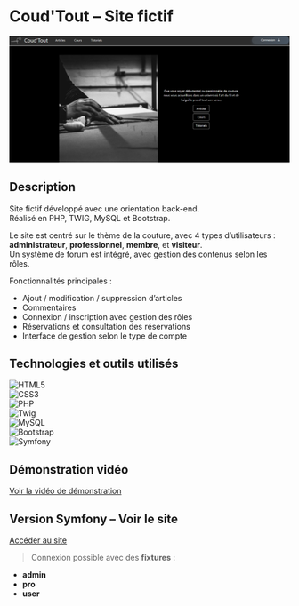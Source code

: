 # Coud'Tout – Site fictif

![Image du projet](coudtout_accueil.png)

## Description  
Site fictif développé avec une orientation back-end.  
Réalisé en PHP, TWIG, MySQL et Bootstrap.

Le site est centré sur le thème de la couture, avec 4 types d’utilisateurs : **administrateur**, **professionnel**, **membre**, et **visiteur**.  
Un système de forum est intégré, avec gestion des contenus selon les rôles.

Fonctionnalités principales :  
- Ajout / modification / suppression d’articles  
- Commentaires  
- Connexion / inscription avec gestion des rôles  
- Réservations et consultation des réservations  
- Interface de gestion selon le type de compte

## Technologies et outils utilisés
![HTML5](https://img.shields.io/badge/HTML5-E34F26?style=flat&logo=html5&logoColor=white)  
![CSS3](https://img.shields.io/badge/CSS3-1572B6?style=flat&logo=css3&logoColor=white)  
![PHP](https://img.shields.io/badge/PHP-777BB4?style=flat&logo=php&logoColor=white)  
![Twig](https://img.shields.io/badge/Twig-009688?style=flat&logo=twig&logoColor=white)  
![MySQL](https://img.shields.io/badge/MySQL-4479A1?style=flat&logo=mysql&logoColor=white)  
![Bootstrap](https://img.shields.io/badge/Bootstrap-7952B3?style=flat&logo=bootstrap&logoColor=white)  
![Symfony](https://img.shields.io/badge/Symfony-000000?style=flat&logo=symfony&logoColor=white)

## Démonstration vidéo  
[Voir la vidéo de démonstration](URL_DE_LA_VIDEO)

## Version Symfony – Voir le site  
[Accéder au site](https://coudtout.gruber.etu.mmi-unistra.fr/)

> Connexion possible avec des **fixtures** :  
- **admin**  
- **pro**  
- **user**
